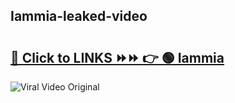 
 ## Iammia-leaked-video 

# <h2><a href="https://clipsfans.com/Iammia&ref=git">🔗 Click to LINKS ⏩⏩ 👉 🟢 Iammia </a></h2>

<a href="https://clipsfans.com/Iammia&ref=git" rel="nofollow" data-target="animated-image.originalLink"><img src="https://i.ibb.co.com/xMMVF88/686577567.gif" alt="Viral Video Original" style="max-width: 100%; display: inline-block;" data-target="animated-image.originalImage"></a>
